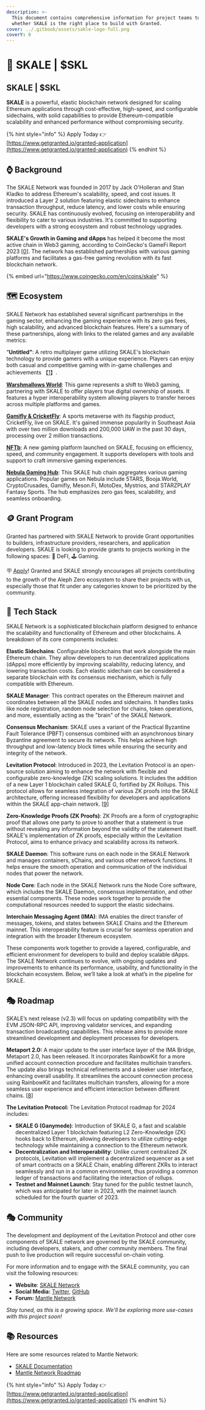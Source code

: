 ```yaml
---
description: >-
  This document contains comprehensive information for project teams to know
  whether SKALE is the right place to build with Granted.
cover: ../.gitbook/assets/sakle-logo-full.png
coverY: 0
---
```


# 🐬 SKALE | $SKL

## SKALE | $SKL&#x20;

**SKALE** is a powerful, elastic blockchain network designed for scaling Ethereum applications through cost-effective, high-speed, and configurable sidechains, with solid capabilities to provide Ethereum-compatible scalability and enhanced performance without compromising security.

{% hint style="info" %}
Apply Today 👉 [https://www.getgranted.io/granted-application](https://www.getgranted.io/granted-application)
{% endhint %}

## ⌚️ Background

The SKALE Network was founded in 2017 by Jack O'Holleran and Stan Kladko to address Ethereum's scalability, speed, and cost issues. It introduced a Layer 2 solution featuring elastic sidechains to enhance transaction throughput, reduce latency, and lower costs while ensuring security. SKALE has continuously evolved, focusing on interoperability and flexibility to cater to various industries. It's committed to supporting developers with a strong ecosystem and robust technology upgrades.

**SKALE's Growth in Gaming and dApps** has helped it become the most active chain in Web3 gaming, according to CoinGecko's GameFi Report 2023 \[[0](https://www.coingecko.com/research/publications/gamefi-report-2023)]. The network has established partnerships with various gaming platforms and facilitates a gas-free gaming revolution with its fast blockchain network.

{% embed url="https://www.coingecko.com/en/coins/skale" %}

## 🗺️ Ecosystem

SKALE Network has established several significant partnerships in the gaming sector, enhancing the gaming experience with its zero gas fees, high scalability, and advanced blockchain features. Here's a summary of these partnerships, along with links to the related games and any available metrics:

“**Untitled”**: A retro multiplayer game utilizing SKALE's blockchain technology to provide gamers with a unique experience. Players can enjoy both casual and competitive gaming with in-game challenges and achievements 【[1](https://skale.space/blog/skales-march-2023-recap-building-a-stronger-skaleverse-with-fresh-partnerships-and-exciting-events)】.

[**Warshmallows World**](https://skale.space/blog/skales-march-2023-recap-building-a-stronger-skaleverse-with-fresh-partnerships-and-exciting-events): This game represents a shift to Web3 gaming, partnering with SKALE to offer players true digital ownership of assets. It features a hyper interoperability system allowing players to transfer heroes across multiple platforms and games.

[**Gamifly & CricketFly**](https://skale.space/blog/skale-q3-ecosystem-recap-the-biggest-period-of-growth-in-skales-history): A sports metaverse with its flagship product, CricketFly, live on SKALE. It's gained immense popularity in Southeast Asia with over two million downloads and 200,000 UAW in the past 30 days, processing over 2 million transactions.

[**NFTb**](https://skale.space/blog/leveling-up-the-web3-gaming-nftb-launches-new-gaming-platform-on-skale): A new gaming platform launched on SKALE, focusing on efficiency, speed, and community engagement. It supports developers with tools and support to craft immersive gaming experiences.

[**Nebula Gaming Hub**](https://skale.space/blog/navigating-the-skaleverse-exploring-the-nebula-gaming-hub): This SKALE hub chain aggregates various gaming applications. Popular games on Nebula include 5TARS, Booja.World, CryptoCrusades, Gamifly, Meson.Fi, MotoDex, Mystrios, and STARZPLAY Fantasy Sports. The hub emphasizes zero gas fees, scalability, and seamless onboarding.

## 🪙 Grant Program

Granted has partnered with SKALE Network to provide Grant opportunities to builders, infrastructure providers, researchers, and application developers. SKALE is looking to provide grants to projects working in the following spaces: 💸 DeFI, 🕹️ Gaming.

🪧 [Apply](https://www.getgranted.io/granted-application)! Granted and SKALE strongly encourages all projects contributing to the growth of the Aleph Zero ecosystem to share their projects with us, especially those that fit under any categories known to be prioritized by the community.&#x20;

## 🧱 Tech Stack

SKALE Network is a sophisticated blockchain platform designed to enhance the scalability and functionality of Ethereum and other blockchains. A breakdown of its core components includes:

**Elastic Sidechains**: Configurable blockchains that work alongside the main Ethereum chain. They allow developers to run decentralized applications (dApps) more efficiently by improving scalability, reducing latency, and lowering transaction costs. Each elastic sidechain can be considered a separate blockchain with its consensus mechanism, which is fully compatible with Ethereum.

**SKALE Manager**: This contract operates on the Ethereum mainnet and coordinates between all the SKALE nodes and sidechains. It handles tasks like node registration, random node selection for chains, token operations, and more, essentially acting as the "brain" of the SKALE Network.

**Consensus Mechanism**: SKALE uses a variant of the Practical Byzantine Fault Tolerance (PBFT) consensus combined with an asynchronous binary Byzantine agreement to secure its network. This helps achieve high throughput and low-latency block times while ensuring the security and integrity of the network.

**Levitation Protocol**: Introduced in 2023, the Levitation Protocol is an open-source solution aiming to enhance the network with flexible and configurable zero-knowledge (ZK) scaling solutions. It includes the addition of a new Layer 1 blockchain called SKALE G, fortified by ZK Rollups. This protocol allows for seamless integration of various ZK proofs into the SKALE architecture, offering increased flexibility for developers and applications within the SKALE app-chain network. \[[9](https://blog.stakin.com/skales-impact-on-the-future-of-blockchain-and-web3/)]

**Zero-Knowledge Proofs (ZK Proofs)**: ZK Proofs are a form of cryptographic proof that allows one party to prove to another that a statement is true without revealing any information beyond the validity of the statement itself. SKALE's implementation of ZK proofs, especially within the Levitation Protocol, aims to enhance privacy and scalability across its network.

**SKALE Daemon**: This software runs on each node in the SKALE Network and manages containers, sChains, and various other network functions. It helps ensure the smooth operation and communication of the individual nodes that power the network.

**Node Core**: Each node in the SKALE Network runs the Node Core software, which includes the SKALE Daemon, consensus implementation, and other essential components. These nodes work together to provide the computational resources needed to support the elastic sidechains.

**Interchain Messaging Agent (IMA)**: IMA enables the direct transfer of messages, tokens, and states between SKALE Chains and the Ethereum mainnet. This interoperability feature is crucial for seamless operation and integration with the broader Ethereum ecosystem.

These components work together to provide a layered, configurable, and efficient environment for developers to build and deploy scalable dApps. The SKALE Network continues to evolve, with ongoing updates and improvements to enhance its performance, usability, and functionality in the blockchain ecosystem. Below, we’ll take a look at what’s in the pipeline for SKALE.

## 🎭 Roadmap

SKALE’s next release (v2.3) will focus on updating compatibility with the EVM JSON-RPC API, improving validator services, and expanding transaction broadcasting capabilities. This release aims to provide more streamlined development and deployment processes for developers.

**Metaport 2.0:** A major update to the user interface layer of the IMA Bridge, Metaport 2.0, has been released. It incorporates RainbowKit for a more unified account connection procedure and facilitates multichain transfers. The update also brings technical refinements and a sleeker user interface, enhancing overall usability. It streamlines the account connection process using RainbowKit and facilitates multichain transfers, allowing for a more seamless user experience and efficient interaction between different chains. \[[8](https://skale.space/blog/skale-q3-2023-engineering-update)]

**The Levitation Protocol:** The Levitation Protocol roadmap for 2024 includes:

* **SKALE G (Ganymede)**: Introduction of SKALE G, a fast and scalable decentralized Layer 1 blockchain featuring L2 Zero-Knowledge (ZK) hooks back to Ethereum, allowing developers to utilize cutting-edge technology while maintaining a connection to the Ethereum network.
* **Decentralization and Interoperability**: Unlike current centralized ZK protocols, Levitation will implement a decentralized sequencer as a set of smart contracts on a SKALE Chain, enabling different ZKRs to interact seamlessly and run in a common environment, thus providing a common ledger of transactions and facilitating the interaction of rollups.
* **Testnet and Mainnet Launch**: Stay tuned for the public testnet launch, which was anticipated for later in 2023, with the mainnet launch scheduled for the fourth quarter of 2023.

## 🎭 **Community**

The development and deployment of the Levitation Protocol and other core components of SKALE network are governed by the SKALE community, including developers, stakers, and other community members. The final push to live production will require successful on-chain voting.

For more information and to engage with the SKALE community, you can visit the following resources:

* **Website**: [SKALE Network](https://skale.network/)
* **Social Media:** [Twitter](https://twitter.com/SkaleNetwork), [GitHub](https://github.com/skalenetwork)
* **Forum:** [Mantle Network](https://forum.mantlelsp.io)

_Stay tuned, as this is a growing space. We'll be exploring more use-cases with this project soon!_

## 📚 Resources

Here are some resources related to Mantle Network:

* [SKALE Documentation](https://docs.skale.network/)
* [Mantle Network Roadmap](https://docs.mantlelsp.io)

{% hint style="info" %}
Apply Today 👉 [https://www.getgranted.io/granted-application](https://www.getgranted.io/granted-application)
{% endhint %}

